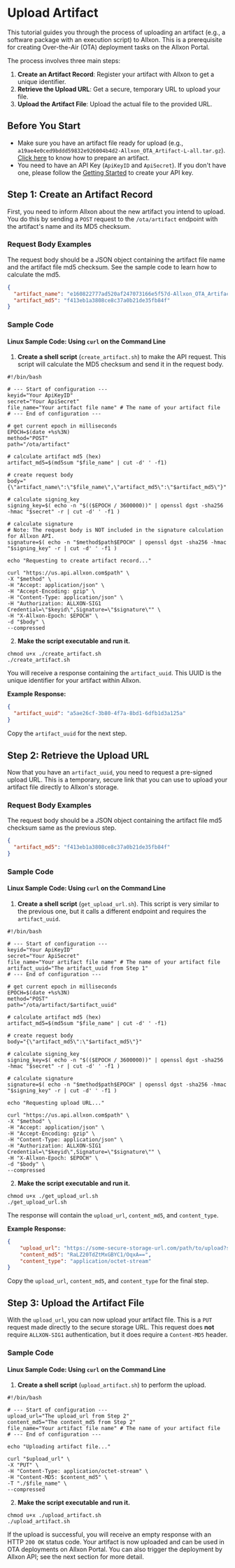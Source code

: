 # Upload Artifact

This tutorial guides you through the process of uploading an artifact (e.g., a software package with an execution script) to Allxon. This is a prerequisite for creating Over-the-Air (OTA) deployment tasks on the Allxon Portal.

The process involves three main steps:
1.  **Create an Artifact Record**: Register your artifact with Allxon to get a unique identifier.
2.  **Retrieve the Upload URL**: Get a secure, temporary URL to upload your file.
3.  **Upload the Artifact File**: Upload the actual file to the provided URL.

## Before You Start
- Make sure you have an artifact file ready for upload (e.g., `a19ae4e0ced9bddd59832e926004b4d2-Allxon_OTA_Artifact-L-all.tar.gz`). [Click here](https://github.com/allxon/allxon-hello-ota-example) to know how to prepare an artifact.
- You need to have an API Key (`ApiKeyID` and `ApiSecret`). If you don't have one, please follow the [Getting Started](/allxon-api/GettingStarted) to create your API key.

## Step 1: Create an Artifact Record

First, you need to inform Allxon about the new artifact you intend to upload. You do this by sending a `POST` request to the `/ota/artifact` endpoint with the artifact's name and its MD5 checksum.

### Request Body Examples
The request body should be a JSON object containing the artifact file name and the artifact file md5 checksum. See the sample code to learn how to calculate the md5.

```json
{
  "artifact_name": "e160822777ad520af247073166e5f57d-Allxon_OTA_Artifact-L-all.tar.gz",
  "artifact_md5": "f413eb1a3808ce8c37a0b21de35fb84f"
}
```

### Sample Code

#### Linux Sample Code: Using `curl` on the Command Line

1.  **Create a shell script** (`create_artifact.sh`) to make the API request. This script will calculate the MD5 checksum and send it in the request body.

```shell
#!/bin/bash

# --- Start of configuration ---
keyid="Your ApiKeyID"
secret="Your ApiSecret"
file_name="Your artifact file name" # The name of your artifact file
# --- End of configuration ---

# get current epoch in milliseconds
EPOCH=$(date +%s%3N)
method="POST"
path="/ota/artifact"

# calculate artifact md5 (hex)
artifact_md5=$(md5sum "$file_name" | cut -d' ' -f1)

# create request body
body="{\"artifact_name\":\"$file_name\",\"artifact_md5\":\"$artifact_md5\"}"

# calculate signing_key
signing_key=$( echo -n "$(($EPOCH / 3600000))" | openssl dgst -sha256 -hmac "$secret" -r | cut -d' ' -f1 )

# calculate signature
# Note: The request body is NOT included in the signature calculation for Allxon API.
signature=$( echo -n "$method$path$EPOCH" | openssl dgst -sha256 -hmac "$signing_key" -r | cut -d' ' -f1 )

echo "Requesting to create artifact record..."

curl "https://us.api.allxon.com$path" \
-X "$method" \
-H "Accept: application/json" \
-H "Accept-Encoding: gzip" \
-H "Content-Type: application/json" \
-H "Authorization: ALLXON-SIG1 Credential=\"$keyid\",Signature=\"$signature\"" \
-H "X-Allxon-Epoch: $EPOCH" \
-d "$body" \
--compressed
```

2.  **Make the script executable and run it.**

```shell
chmod u+x ./create_artifact.sh
./create_artifact.sh
```

You will receive a response containing the `artifact_uuid`. This UUID is the unique identifier for your artifact within Allxon.

**Example Response:**
```json
{
  "artifact_uuid": "a5ae26cf-3b80-4f7a-8bd1-6dfb1d3a125a"
}
```
Copy the `artifact_uuid` for the next step.

## Step 2: Retrieve the Upload URL

Now that you have an `artifact_uuid`, you need to request a pre-signed upload URL. This is a temporary, secure link that you can use to upload your artifact file directly to Allxon's storage.

### Request Body Examples
The request body should be a JSON object containing the artifact file md5 checksum same as the previous step.

```json
{
  "artifact_md5": "f413eb1a3808ce8c37a0b21de35fb84f"
}
```

### Sample Code

#### Linux Sample Code: Using `curl` on the Command Line

1.  **Create a shell script** (`get_upload_url.sh`). This script is very similar to the previous one, but it calls a different endpoint and requires the `artifact_uuid`.

```shell
#!/bin/bash

# --- Start of configuration ---
keyid="Your ApiKeyID"
secret="Your ApiSecret"
file_name="Your artifact file name" # The name of your artifact file
artifact_uuid="The artifact_uuid from Step 1"
# --- End of configuration ---

# get current epoch in milliseconds
EPOCH=$(date +%s%3N)
method="POST"
path="/ota/artifact/$artifact_uuid"

# calculate artifact md5 (hex)
artifact_md5=$(md5sum "$file_name" | cut -d' ' -f1)

# create request body
body="{\"artifact_md5\":\"$artifact_md5\"}"

# calculate signing_key
signing_key=$( echo -n "$(($EPOCH / 3600000))" | openssl dgst -sha256 -hmac "$secret" -r | cut -d' ' -f1 )

# calculate signature
signature=$( echo -n "$method$path$EPOCH" | openssl dgst -sha256 -hmac "$signing_key" -r | cut -d' ' -f1 )

echo "Requesting upload URL..."

curl "https://us.api.allxon.com$path" \
-X "$method" \
-H "Accept: application/json" \
-H "Accept-Encoding: gzip" \
-H "Content-Type: application/json" \
-H "Authorization: ALLXON-SIG1 Credential=\"$keyid\",Signature=\"$signature\"" \
-H "X-Allxon-Epoch: $EPOCH" \
-d "$body" \
--compressed
```

2.  **Make the script executable and run it.**

```shell
chmod u+x ./get_upload_url.sh
./get_upload_url.sh
```

The response will contain the `upload_url`, `content_md5`, and `content_type`.

**Example Response:**
```json
{
    "upload_url": "https://some-secure-storage-url.com/path/to/upload?signature=...",
    "content_md5": "RaLZ20TdZtMxGBYC1/OqxA==",
    "content_type": "application/octet-stream"
}
```
Copy the `upload_url`, `content_md5`, and `content_type` for the final step.

## Step 3: Upload the Artifact File

With the `upload_url`, you can now upload your artifact file. This is a `PUT` request made directly to the secure storage URL. This request does **not** require `ALLXON-SIG1` authentication, but it does require a `Content-MD5` header.

### Sample Code

#### Linux Sample Code: Using `curl` on the Command Line

1.  **Create a shell script** (`upload_artifact.sh`) to perform the upload.

```shell
#!/bin/bash

# --- Start of configuration ---
upload_url="The upload_url from Step 2"
content_md5="The content_md5 from Step 2"
file_name="Your artifact file name" # The name of your artifact file
# --- End of configuration ---

echo "Uploading artifact file..."

curl "$upload_url" \
-X "PUT" \
-H "Content-Type: application/octet-stream" \
-H "Content-MD5: $content_md5" \
-T "./$file_name" \
--compressed

```

2.  **Make the script executable and run it.**

```shell
chmod u+x ./upload_artifact.sh
./upload_artifact.sh
```

If the upload is successful, you will receive an empty response with an HTTP `200 OK` status code. Your artifact is now uploaded and can be used in OTA deployments on Allxon Portal. You can also trigger the deployment by Allxon API; see the next section for more detail.